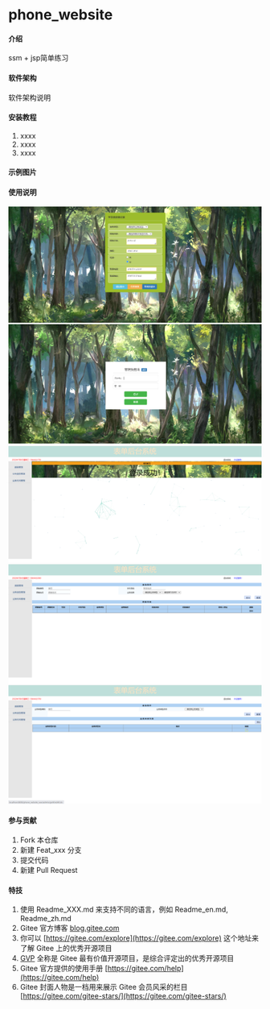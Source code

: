 # phone_website

#### 介绍
ssm + jsp简单练习

#### 软件架构
软件架构说明


#### 安装教程

1.  xxxx
2.  xxxx
3.  xxxx

#### 示例图片


#### 使用说明
![输入图片说明](examplePic/QQ%E6%88%AA%E5%9B%BE20220706134322.png)
![输入图片说明](examplePic/QQ%E6%88%AA%E5%9B%BE20220706134339.png)
![输入图片说明](examplePic/QQ%E6%88%AA%E5%9B%BE20220706134422.png)
![输入图片说明](examplePic/QQ%E6%88%AA%E5%9B%BE20220706134433.png)
![输入图片说明](examplePic/QQ%E6%88%AA%E5%9B%BE20220706134442.png)

#### 参与贡献

1.  Fork 本仓库
2.  新建 Feat_xxx 分支
3.  提交代码
4.  新建 Pull Request


#### 特技

1.  使用 Readme\_XXX.md 来支持不同的语言，例如 Readme\_en.md, Readme\_zh.md
2.  Gitee 官方博客 [blog.gitee.com](https://blog.gitee.com)
3.  你可以 [https://gitee.com/explore](https://gitee.com/explore) 这个地址来了解 Gitee 上的优秀开源项目
4.  [GVP](https://gitee.com/gvp) 全称是 Gitee 最有价值开源项目，是综合评定出的优秀开源项目
5.  Gitee 官方提供的使用手册 [https://gitee.com/help](https://gitee.com/help)
6.  Gitee 封面人物是一档用来展示 Gitee 会员风采的栏目 [https://gitee.com/gitee-stars/](https://gitee.com/gitee-stars/)
